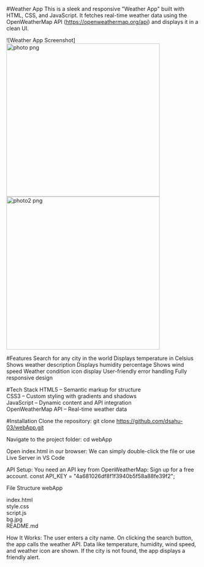 #Weather App
This is a sleek and responsive "Weather App" built with HTML, CSS, and JavaScript. It fetches real-time weather data using the OpenWeatherMap API (https://openweathermap.org/api) and displays it in a clean UI.

![Weather App Screenshot]
<img width="400" height="400" alt="photo png" src="https://github.com/user-attachments/assets/eba9a14f-c245-4eca-b299-f04fac1438ae" />
<img width="400" height="400" alt="photo2 png" src="https://github.com/user-attachments/assets/944f1a4f-ae25-4ad6-ae2f-6a81b62bb799" />

#Features
Search for any city in the world
Displays temperature in Celsius
Shows weather description
Displays humidity percentage
Shows wind speed
Weather condition icon display
User-friendly error handling
Fully responsive design

#Tech Stack
HTML5 – Semantic markup for structure  
CSS3 – Custom styling with gradients and shadows  
JavaScript – Dynamic content and API integration  
OpenWeatherMap API – Real-time weather data

#Installation
Clone the repository:
   git clone https://github.com/dsahu-03/webApp.git

Navigate to the project folder:
cd webApp

Open index.html in our browser:
We can simply double-click the file or use Live Server in VS Code

API Setup:
You need an API key from OpenWeatherMap:
Sign up for a free account.
const API_KEY = "4a681026df8f1f3940b5f58a88fe39f2";

File Structure
webApp

index.html     
style.css        
script.js     
bg.jpg         
README.md  

How It Works:
The user enters a city name.
On clicking the search button, the app calls the weather API.
Data like temperature, humidity, wind speed, and weather icon are shown.
If the city is not found, the app displays a friendly alert.
